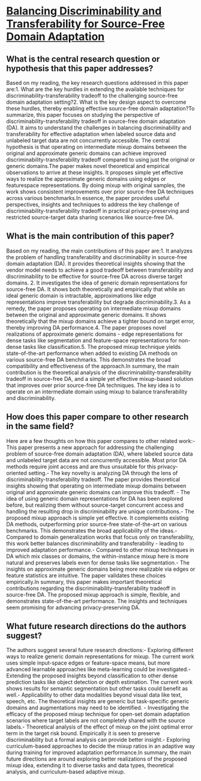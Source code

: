 # [Balancing Discriminability and Transferability for Source-Free Domain   Adaptation](https://arxiv.org/abs/2206.08009)

## What is the central research question or hypothesis that this paper addresses?

Based on my reading, the key research questions addressed in this paper are:1. What are the key hurdles in extending the available techniques for discriminability-transferability tradeoff to the challenging source-free domain adaptation setting?2. What is the key design aspect to overcome these hurdles, thereby enabling effective source-free domain adaptation?To summarize, this paper focuses on studying the perspective of discriminability-transferability tradeoff in source-free domain adaptation (DA). It aims to understand the challenges in balancing discriminability and transferability for effective adaptation when labeled source data and unlabeled target data are not concurrently accessible. The central hypothesis is that operating on intermediate mixup domains between the original and approximate generic domains can achieve improved discriminability-transferability tradeoff compared to using just the original or generic domains.The paper makes novel theoretical and empirical observations to arrive at these insights. It proposes simple yet effective ways to realize the approximate generic domains using edges or featurespace representations. By doing mixup with original samples, the work shows consistent improvements over prior source-free DA techniques across various benchmarks.In essence, the paper provides useful perspectives, insights and techniques to address the key challenge of discriminability-transferability tradeoff in practical privacy-preserving and restricted source-target data sharing scenarios like source-free DA.


## What is the main contribution of this paper?

Based on my reading, the main contributions of this paper are:1. It analyzes the problem of handling transferability and discriminability in source-free domain adaptation (DA). It provides theoretical insights showing that the vendor model needs to achieve a good tradeoff between transferability and discriminability to be effective for source-free DA across diverse target domains. 2. It investigates the idea of generic domain representations for source-free DA. It shows both theoretically and empirically that while an ideal generic domain is intractable, approximations like edge representations improve transferability but degrade discriminability.3. As a remedy, the paper proposes operating on intermediate mixup domains between the original and approximate generic domains. It shows theoretically that the mixup domains achieve a tighter bound on target error, thereby improving DA performance.4. The paper proposes novel realizations of approximate generic domains - edge representations for dense tasks like segmentation and feature-space representations for non-dense tasks like classification.5. The proposed mixup technique yields state-of-the-art performance when added to existing DA methods on various source-free DA benchmarks. This demonstrates the broad compatibility and effectiveness of the approach.In summary, the main contribution is the theoretical analysis of the discriminability-transferability tradeoff in source-free DA, and a simple yet effective mixup-based solution that improves over prior source-free DA techniques. The key idea is to operate on an intermediate domain using mixup to balance transferability and discriminability.


## How does this paper compare to other research in the same field?

Here are a few thoughts on how this paper compares to other related work:- This paper presents a new approach for addressing the challenging problem of source-free domain adaptation (DA), where labeled source data and unlabeled target data are not concurrently accessible. Most prior DA methods require joint access and are thus unsuitable for this privacy-oriented setting.- The key novelty is analyzing DA through the lens of discriminability-transferability tradeoff. The paper provides theoretical insights showing that operating on intermediate mixup domains between original and approximate generic domains can improve this tradeoff. - The idea of using generic domain representations for DA has been explored before, but realizing them without source-target concurrent access and handling the resulting drop in discriminability are unique contributions.- The proposed mixup approach is simple yet effective. It complements existing DA methods, outperforming prior source-free state-of-the-art on various benchmarks. This demonstrates the broad applicability of the ideas.- Compared to domain generalization works that focus only on transferability, this work better balances discriminability and transferability - leading to improved adaptation performance.- Compared to other mixup techniques in DA which mix classes or domains, the within-instance mixup here is more natural and preserves labels even for dense tasks like segmentation.- The insights on approximate generic domains being more realizable via edges or feature statistics are intuitive. The paper validates these choices empirically.In summary, this paper makes important theoretical contributions regarding the discriminability-transferability tradeoff in source-free DA. The proposed mixup approach is simple, flexible, and demonstrates state-of-the-art performance. The insights and techniques seem promising for advancing privacy-preserving DA.


## What future research directions do the authors suggest?

The authors suggest several future research directions:- Exploring different ways to realize generic domain representations for mixup. The current work uses simple input-space edges or feature-space means, but more advanced learnable approaches like meta-learning could be investigated.- Extending the proposed insights beyond classification to other dense prediction tasks like object detection or depth estimation. The current work shows results for semantic segmentation but other tasks could benefit as well.- Applicability to other data modalities beyond visual data like text, speech, etc. The theoretical insights are generic but task-specific generic domains and augmentations may need to be identified. - Investigating the efficacy of the proposed mixup technique for open-set domain adaptation scenarios where target labels are not completely shared with the source labels.- Theoretical analysis of the effect of mixup on the joint optimal error term in the target risk bound. Empirically it is seen to preserve discriminability but a formal analysis can provide better insight.- Exploring curriculum-based approaches to decide the mixup ratios in an adaptive way during training for improved adaptation performance.In summary, the main future directions are around exploring better realizations of the proposed mixup idea, extending it to diverse tasks and data types, theoretical analysis, and curriculum-based adaptive mixup.
